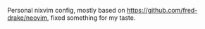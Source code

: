 Personal nixvim config, mostly based on https://github.com/fred-drake/neovim,
fixed something for my taste.
